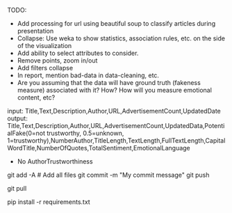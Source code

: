 TODO:
- Add processing for url using beautiful soup to classify articles during presentation
- Collapse: Use weka to show statistics, association rules, etc. on the side of the visualization
- Add ability to select attributes to consider.
- Remove points, zoom in/out
- Add filters collapse
- In report, mention bad-data in data-cleaning, etc.
- Are you assuming that the data will have ground truth (fakeness measure) associated with it?  How?  How will you measure emotional content, etc?


input: Title,Text,Description,Author,URL,AdvertisementCount,UpdatedDate
output: Title,Text,Description,Author,URL,AdvertisementCount,UpdatedData,PotentialFake(0=not trustworthy, 0.5=unknown, 1=trustworthy),NumberAuthor,TitleLength,TextLength,FullTextLength,CapitalWordTitle,NumberOfQuotes,TotalSentiment,EmotionalLanguage
 - No AuthorTrustworthiness

git add -A # Add all files
git commit -m "My commit message"
git push

git pull


pip install -r requirements.txt